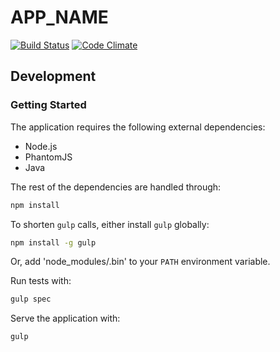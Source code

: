 # APP_NAME
[![Build Status](https://travis-ci.org/vinsonchuong/APP_NAME.svg?branch=master)](https://travis-ci.org/vinsonchuong/APP_NAME)
[![Code Climate](https://codeclimate.com/github/vinsonchuong/APP_NAME.png)](https://codeclimate.com/github/vinsonchuong/APP_NAME)

## Development
### Getting Started
The application requires the following external dependencies:
* Node.js
* PhantomJS
* Java

The rest of the dependencies are handled through:
```bash
npm install
```

To shorten `gulp` calls, either install `gulp` globally:
```bash
npm install -g gulp
```

Or, add 'node_modules/.bin' to your `PATH` environment variable.

Run tests with:
```bash
gulp spec
```

Serve the application with:
```
gulp
```
